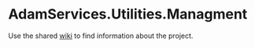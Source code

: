 # AdamServices.Utilities.Managment

Use the shared [wiki](https://github.com/Adam-Software/AdamServices.Utilities.Managment/wiki) to find information about the project.
